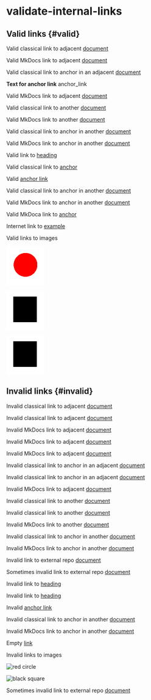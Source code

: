 # validate-internal-links

## Valid links {#valid}

Valid classical link to adjacent [document](adjacent-document.md)

Valid MkDocs link to adjacent [document](../adjacent-document)

Valid classical link to anchor in an adjacent [document](adjacent-document.md#anchor)

**Text for anchor link** <anchor>anchor_link</anchor>

Valid MkDocs link to adjacent [document](../adjacent-document#anchor)

Valid classical link to another [document](../topic-B/topic-B-document.md)

Valid MkDocs link to another [document](../../topic-B/topic-B-document)

Valid classical link to anchor in another [document](../topic-B/topic-B-document.md#anchor)

Valid MkDocs link to anchor in another [document](../../topic-B/topic-B-document#anchor)

Valid link to [heading](#valid-links)

Valid classical link to [anchor](#valid)

Valid [anchor link](#anchor_link)

Valid classical link to anchor in another [document](../topic-B/topic-B-document.md#external_anchor_link)

Valid MkDocs link to anchor in another [document](../../topic-B/topic-B-document#external_anchor_link)

Valid MkDoca link to [anchor](./#valid)

Internet link to [example](https://example.com/)

Valid links to images

![red circle](../_img/red-circle.png)

![black square](images/black-square.png)

![black square](./images/black-square.png)

## Invalid links {#invalid}

Invalid classical link to adjacent [document](adjacent-document)

Invalid classical link to adjacent [document](adjacent-documen.md)

Invalid MkDocs link to adjacent [document](../adjacent-document.md)

Invalid MkDocs link to adjacent [document](../../adjacent-document)

Invalid MkDocs link to adjacent [document](/adjacent-document)

Invalid classical link to anchor in an adjacent [document](adjacent-document#anchor)

Invalid classical link to anchor in an adjacent [document](adjacent-document.md#anchors)

Invalid MkDocs link to adjacent [document](../adjacent-document#ancho)

Invalid classical link to another [document](/topic-B/topic-B-document.md)

Invalid classical link to another [document](./topic-B/topic-B-document.md)

Invalid MkDocs link to another [document](../topic-B/topic-B-document)

Invalid classical link to anchor in another [document](../topic-B/topic-B-document.md#ancho)

Invalid MkDocs link to anchor in another [document](../topic-B/topic-B-document#anchor)

Invalid link to external repo [document](/external-project/document)

Sometimes invalid link to external repo [document](/markdownlint-foliant-rules/test-src/topic-A/adjacent-document#anchor)

Invalid link to [heading](#invalids)

Invalid link to [heading](invalid)

Invalid [anchor link](#anchor_lin)

Invalid classical link to anchor in another [document](../topic-B/topic-B-document.md#external_anchor_lin)

Invalid MkDocs link to anchor in another [document](../../topic-B/topic-B-document#external_anchor_lin)

Empty [link]()

Invalid links to images

![red circle](_img/red-circle.png)

![black square](/images/black-square.png)

Sometimes invalid link to external repo [document](/another-project/test-src/topic-A/adjacent-document#anchor)
